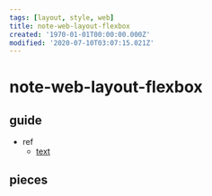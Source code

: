 ```yaml
---
tags: [layout, style, web]
title: note-web-layout-flexbox
created: '1970-01-01T00:00:00.000Z'
modified: '2020-07-10T03:07:15.021Z'
---
```


# note-web-layout-flexbox

## guide

- ref
  - [text](link)

## pieces
